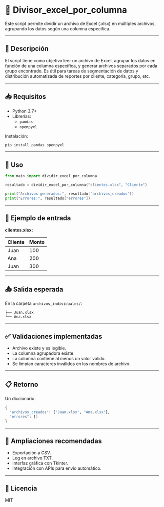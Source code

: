 # 🧾 Divisor_excel_por_columna

Este script permite dividir un archivo de Excel (.xlsx) en múltiples archivos, agrupando los datos según una columna específica.

---

## 📌 Descripción

El script tiene como objetivo leer un archivo de Excel, agrupar los datos en función de una columna específica, y generar archivos separados por cada grupo encontrado. Es útil para tareas de segmentación de datos y distribución automatizada de reportes por cliente, categoría, grupo, etc.

---

## 📥 Requisitos

- Python 3.7+
- Librerías:
  - `pandas`
  - `openpyxl`

Instalación:

```bash
pip install pandas openpyxl
```

---

## 🧠 Uso

```python
from main import dividir_excel_por_columna

resultado = dividir_excel_por_columna("clientes.xlsx", "Cliente")

print("Archivos generados:", resultado["archivos_creados"])
print("Errores:", resultado["errores"])
```

---

## 🧪 Ejemplo de entrada

**clientes.xlsx:**

| Cliente  | Monto |
|----------|--------|
| Juan     | 100    |
| Ana      | 200    |
| Juan     | 300    |

---

## 📤 Salida esperada

En la carpeta `archivos_individuales/`:

```
├── Juan.xlsx
└── Ana.xlsx
```

---

## ✅ Validaciones implementadas

- Archivo existe y es legible.
- La columna agrupadora existe.
- La columna contiene al menos un valor válido.
- Se limpian caracteres inválidos en los nombres de archivo.

---

## 📋 Retorno

Un diccionario:

```python
{
  "archivos_creados": ["Juan.xlsx", "Ana.xlsx"],
  "errores": []
}
```

---

## 🔧 Ampliaciones recomendadas

- Exportación a CSV.
- Log en archivo TXT.
- Interfaz gráfica con Tkinter.
- Integración con APIs para envío automático.

---

## 📄 Licencia

MIT
